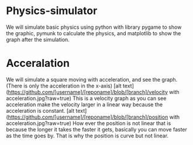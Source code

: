 # Physics-simulator
We will simulate basic physics using python with library pygame to show the graphic, pymunk to calculate the physics, and matplotlib to show the graph after the simulation.

# Acceralation
We will simulate a square moving with acceleration, and see the graph. (There is only the acceleration in the x-axis)
[alt text](https://github.com/[username]/[reponame]/blob/[branch]/velocity with acceleration.jpg?raw=true)
This is a velocity graph as you can see acceleration make the velocity larger in a linear way because the acceleration is constant.
[alt text](https://github.com/[username]/[reponame]/blob/[branch]/position with acceleration.jpg?raw=true)
How ever the position is not linear that is because the longer it takes the faster it gets, basically you can move faster as the time goes by. That is why the position is curve but not linear.